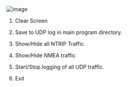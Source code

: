 
![image](https://user-images.githubusercontent.com/20115439/219035235-d3c3441f-cb30-446a-b665-18598e34cf28.png)

1. Clear Screen

2. Save to UDP log in main program directory.

3. Show/Hide all NTRIP Traffic

4. Show/Hide NMEA traffic

5. Start/Stop logging of all UDP traffic.

6. Exit